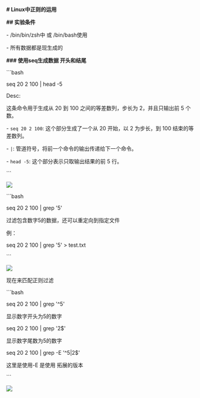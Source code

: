 **# Linux中正则的运用** 



**## 实验条件**

\- /bin/bin/zsh中 或 /bin/bash使用 

\- 所有数据都是现生成的



**### 使用seq生成数据 开头和结尾**

\```bash

seq 20 2 100 | head -5



Desc:

这条命令用于生成从 20 到 100 之间的等差数列，步长为 2，并且只输出前 5 个数。

\- `seq 20 2 100`: 这个部分生成了一个从 20 开始，以 2 为步长，到 100 结束的等差数列。

\- `|`: 管道符号，将前一个命令的输出传递给下一个命令。

\- `head -5`: 这个部分表示只取输出结果的前 5 行。

\```

![](https://cdn.jsdelivr.net/gh/TONYChaowei/img@master/Reg/1.png)





\```bash

seq 20 2 100 | grep '5'

过滤包含数字5的数据，还可以重定向到指定文件 

例：

seq 20 2 100 | grep '5' > test.txt

\```

![](https://cdn.jsdelivr.net/gh/TONYChaowei/img@master/Reg/2.png)



现在来匹配正则过滤

\```bash

seq 20 2 100 | grep '^5'

显示数字开头为5的数字

seq 20 2 100 | grep '2$'

显示数字尾数为5的数字

seq 20 2 100 | grep -E '^5|2$'

这里是使用-E 是使用 拓展的版本

\```

![](https://cdn.jsdelivr.net/gh/TONYChaowei/img@55501f2a4182f04be44946d09b3ae05064ceca91/Reg/3.png)